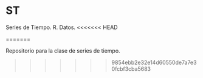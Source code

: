 # ST
Series de Tiempo. R. Datos.
<<<<<<< HEAD

=======

Repositorio para la clase de series de tiempo. 
>>>>>>> 9854ebb2e32e14d60550de7a7e30fcbf3cba5683
